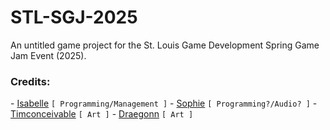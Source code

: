 # STL-SGJ-2025

An untitled game project for the St. Louis Game Development Spring Game Jam Event (2025).

### Credits:

\- [Isabelle](https://github.com/nik0-dev) `[ Programming/Management ]`
\- [Sophie](https://github.com/sophieM701) `[ Programming?/Audio? ]`
\- [Timconceivable](https://github.com/timconceivable) `[ Art ]` 
\- [Draegonn](https://github.com/draegonn) `[ Art ]`
